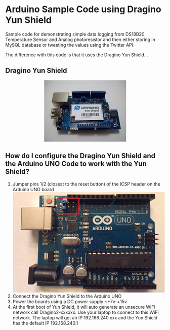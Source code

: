 # Arduino Sample Code using Dragino Yun Shield
Sample code for demonstrating simple data logging from DS18B20 Temperature Sensor and Analog photoresistor and then either storing in MySQL database or tweeting the values using the Twitter API.

The difference with this code is that it uses the Dragino Yun Shield...

## Dragino Yun Shield </br>
<p align="center">
	<img src="../Arduino-Images/dragino-yun-shield.png" alt="Dragino Yun Shield">
</p>


## How do I configure the Dragino Yun Shield and the Arduino UNO Code to work with the Yun Shield?
<ol>
	<li>Jumper pins 1/2 (closest to the reset button) of the ICSP header on the Arduino UNO board
		<img src="../Arduino-Images/arduinoUNOR3-header.png" alt="Arduino UNO R3 showing ICSP header"></li>
	<li>Connect the Dragino Yun Shield to the Arduino UNO</li>
	<li>Power the boards using a DC power supply ~+7v-+15v</li>
	<li>At the first boot of Yun Shield, it will auto generate an unsecure WiFi network call Dragino2-xxxxxx. Use your laptop to connect to this WiFi network. The laptop will get an IP 192.168.240.xxx and the Yun Shield has the default IP 192.168.240.1</li>
</ol>